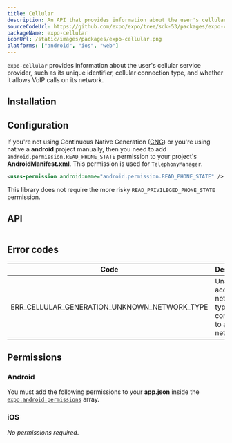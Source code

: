 ```yaml
---
title: Cellular
description: An API that provides information about the user's cellular service provider.
sourceCodeUrl: https://github.com/expo/expo/tree/sdk-53/packages/expo-cellular
packageName: expo-cellular
iconUrl: /static/images/packages/expo-cellular.png
platforms: ["android", "ios", "web"]
---
```


`expo-cellular` provides information about the user's cellular service provider, such as its unique identifier, cellular connection type, and whether it allows VoIP calls on its network.

## Installation

## Configuration

If you're not using Continuous Native Generation ([CNG](/workflow/continuous-native-generation/)) or you're using native a **android** project manually, then you need to add `android.permission.READ_PHONE_STATE` permission to your project's **AndroidManifest.xml**. This permission is used for `TelephonyManager`.

```xml android/app/src/main/AndroidManifest.xml
<uses-permission android:name="android.permission.READ_PHONE_STATE" />
```

This library does not require the more risky `READ_PRIVILEGED_PHONE_STATE` permission.

## API

```js

```

## Error codes

| Code                                         | Description                                                          |
| -------------------------------------------- | -------------------------------------------------------------------- |
| ERR_CELLULAR_GENERATION_UNKNOWN_NETWORK_TYPE | Unable to access network type or not connected to a cellular network |

## Permissions

### Android

You must add the following permissions to your **app.json** inside the [`expo.android.permissions`](../config/app/#permissions) array.

### iOS

_No permissions required_.